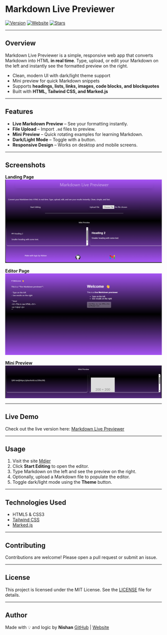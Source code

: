 
# Markdown Live Previewer

[![Version](https://img.shields.io/badge/version%201.0.0-blue)](https://github.com/your-username/markdown-live-preview)
[![Website](https://img.shields.io/badge/website%20live-red)](https://yourwebsite.com)
[![Stars](https://img.shields.io/github/stars/nishuR31/mdier?style=social)](https://github.com/your-username/markdown-live-preview/stargazers)

---

## Overview
Markdown Live Previewer is a simple, responsive web app that converts Markdown into HTML **in real time**. Type, upload, or edit your Markdown on the left and instantly see the formatted preview on the right.  

- Clean, modern UI with dark/light theme support  
- Mini preview for quick Markdown snippets  
- Supports **headings, lists, links, images, code blocks, and blockquotes**  
- Built with **HTML, Tailwind CSS, and Marked.js**  

---

## Features

- **Live Markdown Preview** – See your formatting instantly.  
- **File Upload** – Import  `.md`  files to preview.  
- **Mini Preview** – Quick rotating examples for learning Markdown.  
- **Dark/Light Mode** – Toggle with a button.  
- **Responsive Design** – Works on desktop and mobile screens.  

---

## Screenshots

**Landing Page**  
![Landing Page](assets/homepage.png)

**Editor Page**  
![Editor Page](assets/editor.png)

**Mini Preview**  
![Mini Preview](assets/preview.png)

---

## Live Demo
Check out the live version here: [Markdown Live Previewer](https://mdier.vercel.app)

---

## Usage

1. Visit the site [Mdier](https://mdier.vercel.app)
2. Click **Start Editing** to open the editor.
3. Type Markdown on the left and see the preview on the right.
4. Optionally, upload a Markdown file to populate the editor.
5. Toggle dark/light mode using the **Theme** button.

---

## Technologies Used

* HTML5 & CSS3
* [Tailwind CSS](https://tailwindcss.com)
* [Marked.js](https://github.com/markedjs/marked)

---

## Contributing

Contributions are welcome! Please open a pull request or submit an issue.

---

## License

This project is licensed under the MIT License. See the [LICENSE](LICENSE) file for details.

---

## Author

Made with 💡 and logic by **Nishan**
[GitHub](https://github.com/your-username) | [Website](https://yourwebsite.com)


